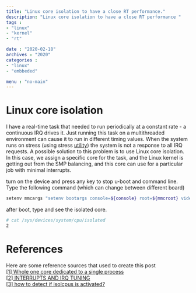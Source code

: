 ```yaml
---
title: "Linux core isolation to have a close RT performance."
description: "Linux core isolation to have a close RT performance "
tags : 
- "linux"
- "kernel"
- "rt"

date : "2020-02-18"
archives : "2020"
categories : 
- "linux"
- "embbeded"

menu : "no-main"
---
```

# Linux core isolation
I have a real-time task that needed to run periodically at a constant rate - a continuous IRQ drives it.  Just running this task on a multithreaded environment can cause it to run in different timing values. When the system runs on stress (using stress [utility](https://www.cyberciti.biz/faq/stress-test-linux-unix-server-with-stress-ng/)) the system is not a response to all IRQ requests.  A possible solution to this problem is to use Linux core isolation. In this case, we assign a specific core for the task, and the Linux kernel is getting out from the SMP balancing, and this core can use for a particular job with minimal interrupts.


turn on the device and press any key to stop u-boot and command line. Type the following command (which can change between different board)
```bash
setenv mmcargs "setenv bootargs console=${console} root=${mmcroot} video=${video} isolcpus=2"
```
after boot,  type and see the isolated core.
```bash
# cat /sys/devices/system/cpu/isolated
2
```

# References
Here are some reference sources that used to create this post  
[[1] Whole one core dedicated to a single process](https://stackoverflow.com/questions/13583146/whole-one-core-dedicated-to-single-process)  
[[2]  INTERRUPTS AND IRQ TUNING](https://access.redhat.com/documentation/en-us/red_hat_enterprise_linux/6/html/performance_tuning_guide/s-cpu-irq)  
[[3] how to detect if isolcpus is activated?](https://unix.stackexchange.com/questions/336017/how-to-detect-if-isolcpus-is-activated)
